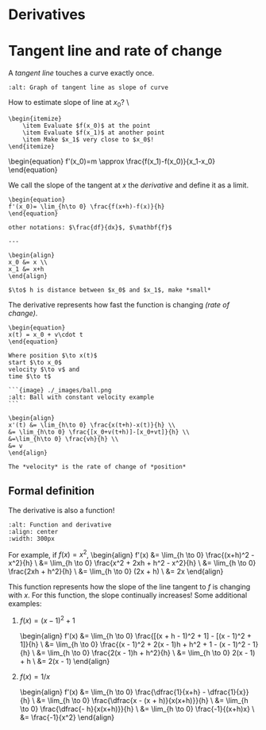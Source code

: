 # Derivatives

# Tangent line and rate of change

A *tangent line* touches a curve exactly once.

```{image} ./_images/tangent.png
:alt: Graph of tangent line as slope of curve
```

How to estimate slope of line at $x_0$? \
```{math}
\begin{itemize}
    \item Evaluate $f(x_0)$ at the point
    \item Evaluate $f(x_1)$ at another point
    \item Make $x_1$ very close to $x_0$!
\end{itemize}
``` 

\begin{equation}
f'(x_0)=m \approx \frac{f(x_1)-f(x_0)}{x_1-x_0}
\end{equation}

We call the slope of the tangent at $x$ the *derivative* and define it as a limit. 

```{topic} Derivative as a limit
\begin{equation}
f'(x_0)= \lim_{h\to 0} \frac{f(x+h)-f(x)}{h}
\end{equation}

other notations: $\frac{df}{dx}$, $\mathbf{f}$

---

\begin{align}
x_0 &= x \\
x_1 &= x+h 
\end{align} 

$\to$ h is distance between $x_0$ and $x_1$, make *small*
```

The derivative represents how fast the function is changing *(rate of change)*. 
````{example} Ball moving with constant velocity $v$
\begin{equation}
x(t) = x_0 + v\cdot t 
\end{equation}

Where position $\to x(t)$ 
start $\to x_0$ 
velocity $\to v$ and 
time $\to t$

```{image} ./_images/ball.png
:alt: Ball with constant velocity example
```

\begin{align}
x'(t) &= \lim_{h\to 0} \frac{x(t+h)-x(t)}{h} \\
&= \lim_{h\to 0} \frac{[x_0+v(t+h)]-[x_0+vt]}{h} \\
&=\lim_{h\to 0} \frac{vh}{h} \\
&= v
\end{align}

The *velocity* is the rate of change of *position*
````

## Formal definition

The derivative is also a function!

```{image} ./_images/derivative_function.png
:alt: Function and derivative
:align: center
:width: 300px
```

For example, if $f(x) = x^2$,
\begin{align}
f'(x) &= \lim_{h \to 0} \frac{(x+h)^2 - x^2}{h} \\
    &= \lim_{h \to 0} \frac{x^2 + 2xh + h^2 - x^2}{h} \\
    &= \lim_{h \to 0} \frac{2xh + h^2}{h} \\
    &= \lim_{h \to 0} (2x + h) \\
    &= 2x
\end{align}

This function represents how the slope of the line tangent to *f* is changing
with *x*. For this function, the slope continually increases! Some additional
examples:

1. $f(x) = (x - 1)^2 + 1$

   \begin{align}
   f'(x) &= \lim_{h \to 0} \frac{[(x + h - 1)^2 + 1] - [(x - 1)^2 + 1]}{h} \\
       &= \lim_{h \to 0} \frac{(x - 1)^2 +
          2(x - 1)h + h^2 + 1 - (x - 1)^2 - 1}{h} \\
       &= \lim_{h \to 0} \frac{2(x - 1)h + h^2}{h} \\
       &= \lim_{h \to 0} 2(x - 1) + h \\
       &= 2(x - 1)
   \end{align}

2. $f(x) = 1/x$

   \begin{align}
   f'(x) &= \lim_{h \to 0} \frac{\dfrac{1}{x+h} - \dfrac{1}{x}}{h} \\
       &= \lim_{h \to 0} \frac{\dfrac{x - (x + h)}{x(x+h)}}{h}  \\
       &= \lim_{h \to 0} \frac{\dfrac{- h}{x(x+h)}}{h}  \\
       &= \lim_{h \to 0} \frac{-1}{(x+h)x} \\
       &= \frac{-1}{x^2}
   \end{align}
